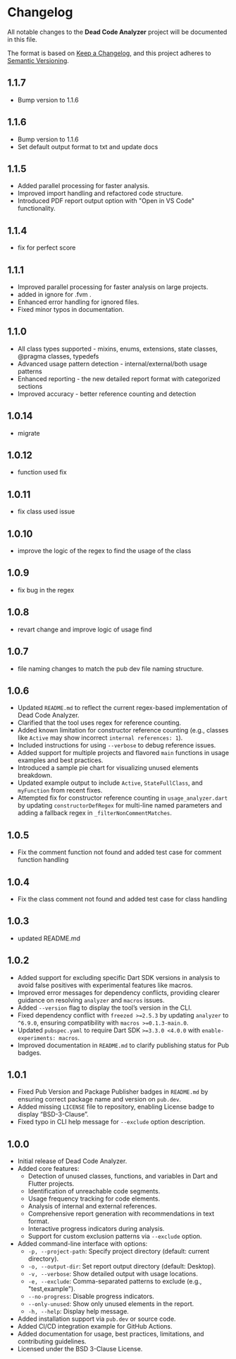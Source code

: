 # Changelog

All notable changes to the **Dead Code Analyzer** project will be documented in this file.

The format is based on [Keep a Changelog](https://keepachangelog.com/en/1.0.0/), and this project adheres to [Semantic Versioning](https://semver.org/spec/v2.0.0.html).

## 1.1.7

- Bump version to 1.1.6

## 1.1.6

- Bump version to 1.1.6
- Set default output format to txt and update docs

## 1.1.5

- Added parallel processing for faster analysis.
- Improved import handling and refactored code structure.
- Introduced PDF report output option with "Open in VS Code" functionality.

## 1.1.4

- fix for perfect score

## 1.1.1

- Improved parallel processing for faster analysis on large projects.
- added in ignore for .fvm .
- Enhanced error handling for ignored files.
- Fixed minor typos in documentation.

## 1.1.0

- All class types supported - mixins, enums, extensions, state classes, @pragma classes, typedefs
- Advanced usage pattern detection - internal/external/both usage patterns
- Enhanced reporting - the new detailed report format with categorized sections
- Improved accuracy - better reference counting and detection

## 1.0.14

- migrate

## 1.0.12

- function used fix

## 1.0.11

- fix class used issue

## 1.0.10

- improve the logic of the regex to find the usage of the class

## 1.0.9

- fix bug in the regex

## 1.0.8

- revart change and improve logic of usage find

## 1.0.7

- file naming changes to match the pub dev file naming structure.

## 1.0.6

- Updated `README.md` to reflect the current regex-based implementation of Dead Code Analyzer.
- Clarified that the tool uses regex for reference counting.
- Added known limitation for constructor reference counting (e.g., classes like `Active` may show incorrect `internal references: 1`).
- Included instructions for using `--verbose` to debug reference issues.
- Added support for multiple projects and flavored `main` functions in usage examples and best practices.
- Introduced a sample pie chart for visualizing unused elements breakdown.
- Updated example output to include `Active`, `StateFullClass`, and `myFunction` from recent fixes.
- Attempted fix for constructor reference counting in `usage_analyzer.dart` by updating `constructorDefRegex` for multi-line named parameters and adding a fallback regex in `_filterNonCommentMatches`.

## 1.0.5

- Fix the comment function not found and added test case for comment function handling

## 1.0.4

- Fix the class comment not found and added test case for class handling

## 1.0.3

- updated README.md

## 1.0.2

- Added support for excluding specific Dart SDK versions in analysis to avoid false positives with experimental features like macros.
- Improved error messages for dependency conflicts, providing clearer guidance on resolving `analyzer` and `macros` issues.
- Added `--version` flag to display the tool’s version in the CLI.
- Fixed dependency conflict with `freezed >=2.5.3` by updating `analyzer` to `^6.9.0`, ensuring compatibility with `macros >=0.1.3-main.0`.
- Updated `pubspec.yaml` to require Dart SDK `>=3.3.0 <4.0.0` with `enable-experiments: macros`.
- Improved documentation in `README.md` to clarify publishing status for Pub badges.

## 1.0.1

- Fixed Pub Version and Package Publisher badges in `README.md` by ensuring correct package name and version on `pub.dev`.
- Added missing `LICENSE` file to repository, enabling License badge to display “BSD-3-Clause”.
- Fixed typo in CLI help message for `--exclude` option description.

## 1.0.0

- Initial release of Dead Code Analyzer.
- Added core features:
  - Detection of unused classes, functions, and variables in Dart and Flutter projects.
  - Identification of unreachable code segments.
  - Usage frequency tracking for code elements.
  - Analysis of internal and external references.
  - Comprehensive report generation with recommendations in text format.
  - Interactive progress indicators during analysis.
  - Support for custom exclusion patterns via `--exclude` option.
- Added command-line interface with options:
  - `-p, --project-path`: Specify project directory (default: current directory).
  - `-o, --output-dir`: Set report output directory (default: Desktop).
  - `-v, --verbose`: Show detailed output with usage locations.
  - `-e, --exclude`: Comma-separated patterns to exclude (e.g., "test,example").
  - `--no-progress`: Disable progress indicators.
  - `--only-unused`: Show only unused elements in the report.
  - `-h, --help`: Display help message.
- Added installation support via `pub.dev` or source code.
- Added CI/CD integration example for GitHub Actions.
- Added documentation for usage, best practices, limitations, and contributing guidelines.
- Licensed under the BSD 3-Clause License.
